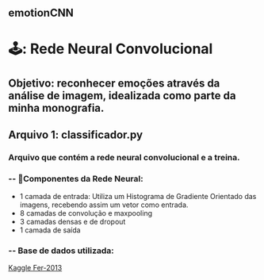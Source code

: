 ## emotionCNN
<html>

<h1><b>🕹: Rede Neural Convolucional </b></h1>

<h2> Objetivo: reconhecer emoções através da análise de imagem, idealizada como parte da minha monografia. </h2>

<h2>Arquivo 1: classificador.py </h2>

<h3> Arquivo que contém a rede neural convolucional e a treina. </h3>

<h3> -- 🧠Componentes da Rede Neural: </h3>

<ul> 
  <li> 1 camada de entrada: Utiliza um Histograma de Gradiente Orientado das imagens, recebendo assim um vetor como entrada.
  <li> 8 camadas de convolução e maxpooling
  <li> 3 camadas densas e de dropout
  <li> 1 camada de saída 

  </ul>


<h3>-- Base de dados utilizada:</h3>
<a href='https://www.kaggle.com/datasets/msambare/fer2013/data' > Kaggle Fer-2013 </a>

</html>